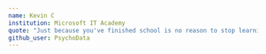 ```yaml
---
name: Kevin C
institution: Microsoft IT Academy
quote: "Just because you've finished school is no reason to stop learning" 
github_user: PsychoData
---
```

